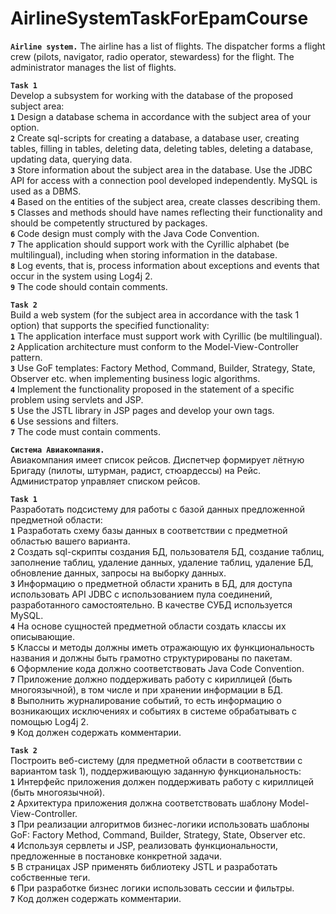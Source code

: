 # AirlineSystemTaskForEpamCourse
**`Airline system.`**
The airline has a list of flights. The dispatcher forms a flight crew (pilots, navigator, radio operator, stewardess) for the flight. The administrator manages the list of flights.

**`Task 1`**  
Develop a subsystem for working with the database of the proposed subject area:  
**`1`** Design a database schema in accordance with the subject area of ​​your option.  
**`2`** Create sql-scripts for creating a database, a database user, creating tables, filling in tables, deleting data, deleting tables, deleting a database, updating data, querying data.  
**`3`** Store information about the subject area in the database. Use the JDBC API for access with a connection pool developed independently. MySQL is used as a DBMS.  
**`4`** Based on the entities of the subject area, create classes describing them.  
**`5`** Classes and methods should have names reflecting their functionality and should be competently structured by packages.  
**`6`** Code design must comply with the Java Code Convention.  
**`7`** The application should support work with the Cyrillic alphabet (be multilingual), including when storing information in the database.  
**`8`** Log events, that is, process information about exceptions and events that occur in the system using Log4j 2.  
**`9`** The code should contain comments.  

**`Task 2`**  
Build a web system (for the subject area in accordance with the task 1 option) that supports the specified functionality:  
**`1`** The application interface must support work with Cyrillic (be multilingual).  
**`2`** Application architecture must conform to the Model-View-Controller pattern.  
**`3`** Use GoF templates: Factory Method, Command, Builder, Strategy, State, Observer etc. when implementing business logic algorithms.  
**`4`** Implement the functionality proposed in the statement of a specific problem using servlets and JSP.  
**`5`** Use the JSTL library in JSP pages and develop your own tags.  
**`6`** Use sessions and filters.  
**`7`** The code must contain comments.

**`Система Авиакомпания.`**  
Авиакомпания имеет список рейсов. Диспетчер формирует лётную Бригаду (пилоты, штурман, радист, стюардессы) на Рейс.
Администратор управляет списком рейсов.

**`Task 1`**  
Разработать подсистему для работы с базой данных предложенной предметной области:  
**`1`** Разработать схему базы данных в соответствии с предметной областью вашего варианта.  
**`2`** Создать sql-скрипты создания БД, пользователя БД, создание таблиц, заполнение таблиц, удаление данных, удаление таблиц, удаление БД, обновление данных, запросы на выборку данных.  
**`3`** Информацию о предметной области хранить в БД, для доступа использовать API JDBC с использованием пула соединений, разработанного самостоятельно. В качестве СУБД используется MySQL.  
**`4`** На основе сущностей предметной области создать классы их описывающие.  
**`5`** Классы и методы должны иметь отражающую их функциональность названия и должны быть грамотно структурированы по пакетам.  
**`6`** Оформление кода должно соответствовать Java Code Convention.  
**`7`** Приложение должно поддерживать работу с кириллицей (быть многоязычной), в том числе и при хранении информации в БД.  
**`8`** Выполнить журналирование событий, то есть информацию о возникающих исключениях и событиях в системе обрабатывать с помощью Log4j 2.  
**`9`** Код должен содержать комментарии.

**`Task 2`**  
Построить веб-систему (для предметной области в соответствии с вариантом task 1), поддерживающую заданную функциональность:  
**`1`** Интерфейс приложения должен поддерживать работу с кириллицей (быть многоязычной).  
**`2`** Архитектура приложения должна соответствовать шаблону Model-View-Controller.  
**`3`** При реализации алгоритмов бизнес-логики использовать шаблоны GoF: Factory Method, Command, Builder, Strategy, State, Observer etc.  
**`4`** Используя сервлеты и JSP, реализовать функциональности, предложенные в постановке конкретной задачи.  
**`5`** В страницах JSP применять библиотеку JSTL и разработать собственные теги.  
**`6`** При разработке бизнес логики использовать сессии и фильтры.  
**`7`** Код должен содержать комментарии.

